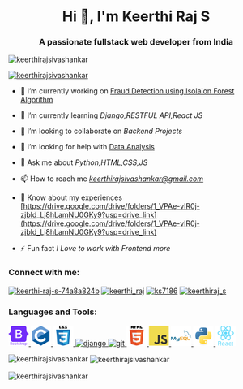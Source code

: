 <h1 align="center">Hi 👋, I'm Keerthi Raj S</h1>
<h3 align="center">A passionate fullstack web developer from India</h3>

<p align="left"> <img src="https://komarev.com/ghpvc/?username=keerthirajsivashankar&label=Profile%20views&color=0e75b6&style=flat" alt="keerthirajsivashankar" /> </p>

<p align="left"> <a href="https://github.com/ryo-ma/github-profile-trophy"><img src="https://github-profile-trophy.vercel.app/?username=keerthirajsivashankar" alt="keerthirajsivashankar" /></a> </p>

- 🔭 I’m currently working on [Fraud Detection using Isolaion Forest Algorithm](https://github.com/keerthirajsivashankar/Data-Detective)

- 🌱 I’m currently learning *Django,RESTFUL API,React JS*

- 👯 I’m looking to collaborate on *Backend Projects*

- 🤝 I’m looking for help with [Data Analysis](https://github.com/keerthirajsivashankar/Data_analysis)

- 💬 Ask me about *Python,HTML,CSS,JS*

- 📫 How to reach me *keerthirajsivashankar@gmail.com*

- 📄 Know about my experiences [https://drive.google.com/drive/folders/1_VPAe-vlR0j-zjbld_Lj8hLamNU0GKy9?usp=drive_link](https://drive.google.com/drive/folders/1_VPAe-vlR0j-zjbld_Lj8hLamNU0GKy9?usp=drive_link)

- ⚡ Fun fact *I Love to work with Frontend more*

<h3 align="left">Connect with me:</h3>
<p align="left">
<a href="https://linkedin.com/in/keerthi-raj-s-74a8a824b" target="blank"><img align="center" src="https://raw.githubusercontent.com/rahuldkjain/github-profile-readme-generator/master/src/images/icons/Social/linked-in-alt.svg" alt="keerthi-raj-s-74a8a824b" height="30" width="40" /></a>
<a href="https://www.codechef.com/users/keerthi_raj" target="blank"><img align="center" src="https://cdn.jsdelivr.net/npm/simple-icons@3.1.0/icons/codechef.svg" alt="keerthi_raj" height="30" width="40" /></a>
<a href="https://www.hackerrank.com/ks7186" target="blank"><img align="center" src="https://raw.githubusercontent.com/rahuldkjain/github-profile-readme-generator/master/src/images/icons/Social/hackerrank.svg" alt="ks7186" height="30" width="40" /></a>
<a href="https://www.leetcode.com/keerthiraj_s" target="blank"><img align="center" src="https://raw.githubusercontent.com/rahuldkjain/github-profile-readme-generator/master/src/images/icons/Social/leet-code.svg" alt="keerthiraj_s" height="30" width="40" /></a>
</p>

<h3 align="left">Languages and Tools:</h3>
<p align="left"> <a href="https://getbootstrap.com" target="_blank" rel="noreferrer"> <img src="https://raw.githubusercontent.com/devicons/devicon/master/icons/bootstrap/bootstrap-plain-wordmark.svg" alt="bootstrap" width="40" height="40"/> </a> <a href="https://www.cprogramming.com/" target="_blank" rel="noreferrer"> <img src="https://raw.githubusercontent.com/devicons/devicon/master/icons/c/c-original.svg" alt="c" width="40" height="40"/> </a> <a href="https://www.w3schools.com/css/" target="_blank" rel="noreferrer"> <img src="https://raw.githubusercontent.com/devicons/devicon/master/icons/css3/css3-original-wordmark.svg" alt="css3" width="40" height="40"/> </a> <a href="https://www.djangoproject.com/" target="_blank" rel="noreferrer"> <img src="https://cdn.worldvectorlogo.com/logos/django.svg" alt="django" width="40" height="40"/> </a> <a href="https://git-scm.com/" target="_blank" rel="noreferrer"> <img src="https://www.vectorlogo.zone/logos/git-scm/git-scm-icon.svg" alt="git" width="40" height="40"/> </a> <a href="https://www.w3.org/html/" target="_blank" rel="noreferrer"> <img src="https://raw.githubusercontent.com/devicons/devicon/master/icons/html5/html5-original-wordmark.svg" alt="html5" width="40" height="40"/> </a> <a href="https://developer.mozilla.org/en-US/docs/Web/JavaScript" target="_blank" rel="noreferrer"> <img src="https://raw.githubusercontent.com/devicons/devicon/master/icons/javascript/javascript-original.svg" alt="javascript" width="40" height="40"/> </a> <a href="https://www.mysql.com/" target="_blank" rel="noreferrer"> <img src="https://raw.githubusercontent.com/devicons/devicon/master/icons/mysql/mysql-original-wordmark.svg" alt="mysql" width="40" height="40"/> </a> <a href="https://www.python.org" target="_blank" rel="noreferrer"> <img src="https://raw.githubusercontent.com/devicons/devicon/master/icons/python/python-original.svg" alt="python" width="40" height="40"/> </a> <a href="https://reactjs.org/" target="_blank" rel="noreferrer"> <img src="https://raw.githubusercontent.com/devicons/devicon/master/icons/react/react-original-wordmark.svg" alt="react" width="40" height="40"/> </a> </p>

<p><img align="left" src="https://github-readme-stats.vercel.app/api/top-langs?username=keerthirajsivashankar&show_icons=true&locale=en&layout=compact" alt="keerthirajsivashankar" /></p>

<p>&nbsp;<img align="center" src="https://github-readme-stats.vercel.app/api?username=keerthirajsivashankar&show_icons=true&locale=en" alt="keerthirajsivashankar" /></p>

<p><img align="center" src="https://github-readme-streak-stats.herokuapp.com/?user=keerthirajsivashankar&" alt="keerthirajsivashankar" /></p>
